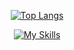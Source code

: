 <div align="center">

[![Top Langs](https://github-readme-stats.vercel.app/api/top-langs/?username=lvanrooijen&theme=ambient_gradient&layout=donut)](https://github.com/anuraghazra/github-readme-stats)  

[![My Skills](https://skillicons.dev/icons?i=html,css,js,ts,java,spring,react,postgres,idea&theme=dark&perline=9)](https://skillicons.dev)    

</div>
